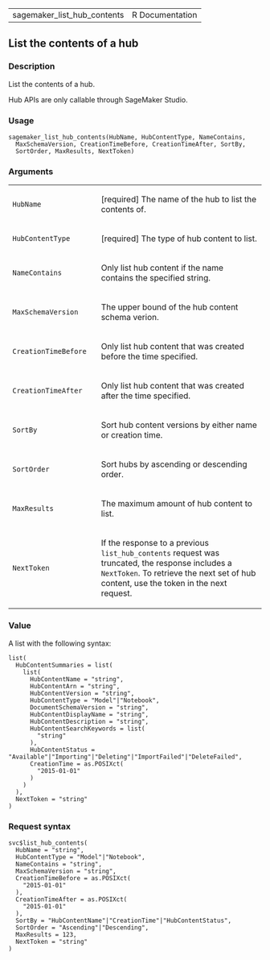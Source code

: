 <table style="width: 100%;">
<tbody>
<tr class="odd">
<td>sagemaker_list_hub_contents</td>
<td style="text-align: right;">R Documentation</td>
</tr>
</tbody>
</table>

## List the contents of a hub

### Description

List the contents of a hub.

Hub APIs are only callable through SageMaker Studio.

### Usage

    sagemaker_list_hub_contents(HubName, HubContentType, NameContains,
      MaxSchemaVersion, CreationTimeBefore, CreationTimeAfter, SortBy,
      SortOrder, MaxResults, NextToken)

### Arguments

<table>
<colgroup>
<col style="width: 35%" />
<col style="width: 65%" />
</colgroup>
<tbody>
<tr class="odd">
<td><code id="sagemaker_list_hub_contents_:_HubName">HubName</code></td>
<td><p>[required] The name of the hub to list the contents of.</p></td>
</tr>
<tr class="even">
<td><code
id="sagemaker_list_hub_contents_:_HubContentType">HubContentType</code></td>
<td><p>[required] The type of hub content to list.</p></td>
</tr>
<tr class="odd">
<td><code
id="sagemaker_list_hub_contents_:_NameContains">NameContains</code></td>
<td><p>Only list hub content if the name contains the specified
string.</p></td>
</tr>
<tr class="even">
<td><code
id="sagemaker_list_hub_contents_:_MaxSchemaVersion">MaxSchemaVersion</code></td>
<td><p>The upper bound of the hub content schema verion.</p></td>
</tr>
<tr class="odd">
<td><code
id="sagemaker_list_hub_contents_:_CreationTimeBefore">CreationTimeBefore</code></td>
<td><p>Only list hub content that was created before the time
specified.</p></td>
</tr>
<tr class="even">
<td><code
id="sagemaker_list_hub_contents_:_CreationTimeAfter">CreationTimeAfter</code></td>
<td><p>Only list hub content that was created after the time
specified.</p></td>
</tr>
<tr class="odd">
<td><code id="sagemaker_list_hub_contents_:_SortBy">SortBy</code></td>
<td><p>Sort hub content versions by either name or creation
time.</p></td>
</tr>
<tr class="even">
<td><code
id="sagemaker_list_hub_contents_:_SortOrder">SortOrder</code></td>
<td><p>Sort hubs by ascending or descending order.</p></td>
</tr>
<tr class="odd">
<td><code
id="sagemaker_list_hub_contents_:_MaxResults">MaxResults</code></td>
<td><p>The maximum amount of hub content to list.</p></td>
</tr>
<tr class="even">
<td><code
id="sagemaker_list_hub_contents_:_NextToken">NextToken</code></td>
<td><p>If the response to a previous <code>list_hub_contents</code>
request was truncated, the response includes a <code>NextToken</code>.
To retrieve the next set of hub content, use the token in the next
request.</p></td>
</tr>
</tbody>
</table>

### Value

A list with the following syntax:

    list(
      HubContentSummaries = list(
        list(
          HubContentName = "string",
          HubContentArn = "string",
          HubContentVersion = "string",
          HubContentType = "Model"|"Notebook",
          DocumentSchemaVersion = "string",
          HubContentDisplayName = "string",
          HubContentDescription = "string",
          HubContentSearchKeywords = list(
            "string"
          ),
          HubContentStatus = "Available"|"Importing"|"Deleting"|"ImportFailed"|"DeleteFailed",
          CreationTime = as.POSIXct(
            "2015-01-01"
          )
        )
      ),
      NextToken = "string"
    )

### Request syntax

    svc$list_hub_contents(
      HubName = "string",
      HubContentType = "Model"|"Notebook",
      NameContains = "string",
      MaxSchemaVersion = "string",
      CreationTimeBefore = as.POSIXct(
        "2015-01-01"
      ),
      CreationTimeAfter = as.POSIXct(
        "2015-01-01"
      ),
      SortBy = "HubContentName"|"CreationTime"|"HubContentStatus",
      SortOrder = "Ascending"|"Descending",
      MaxResults = 123,
      NextToken = "string"
    )
